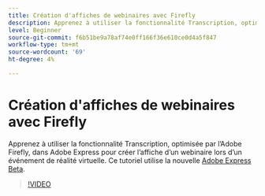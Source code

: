 ```yaml
---
title: Création d'affiches de webinaires avec Firefly
description: Apprenez à utiliser la fonctionnalité Transcription, optimisée par l’Adobe Firefly, dans Adobe Express pour créer l’affiche d’un webinaire lors d’un événement de réalité virtuelle
level: Beginner
source-git-commit: f6b51be9a78af74e0ff166f36e610ce0d4a5f847
workflow-type: tm+mt
source-wordcount: '69'
ht-degree: 4%

---
```


# Création d&#39;affiches de webinaires avec Firefly

Apprenez à utiliser la fonctionnalité Transcription, optimisée par l’Adobe Firefly, dans Adobe Express pour créer l’affiche d’un webinaire lors d’un événement de réalité virtuelle. Ce tutoriel utilise la nouvelle [Adobe Express Beta](https://www.adobe.com/express/).

>[!VIDEO](https://video.tv.adobe.com/v/3420810?quality=12&learn=on&hidetitle=true)